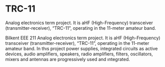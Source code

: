 # TRC-11
Analog electronics term project.  It is aHF (High-Frequency) transceiver (transmitter-receiver), “TRC-11”, operating in the 11-meter amateur band. 

Bilkent EEE 211 Analog electronics term project.  It is aHF (High-Frequency) transceiver (transmitter-receiver), “TRC-11”, operating in the 11-meter amateur band. In thıs project power supplies, integrated circuits as active devices, audio amplifiers, speakers, radio amplifiers, filters, oscillators, mixers and antennas are progressively used and ıntegrated.
